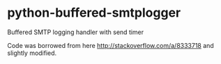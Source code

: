 # python-buffered-smtplogger
Buffered SMTP logging handler with send timer

Code was borrowed from here http://stackoverflow.com/a/8333718 and slightly modified.
